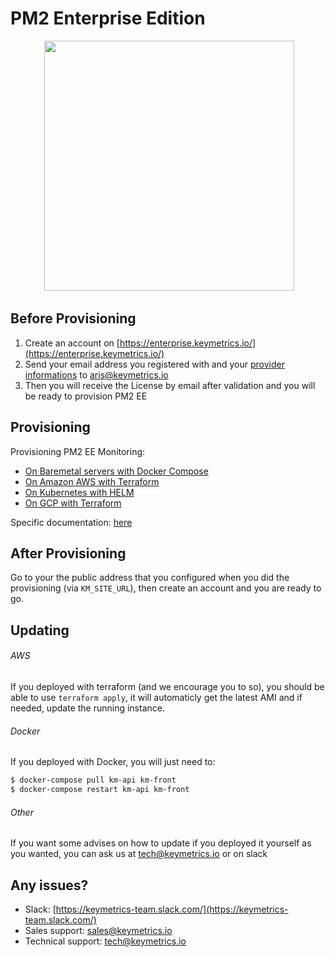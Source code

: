 # PM2 Enterprise Edition

<center>
  <img width="400" src="https://i.imgur.com/rSr48fK.png"/>
  </center> 

## Before Provisioning

1. Create an account on [https://enterprise.keymetrics.io/](https://enterprise.keymetrics.io/)
1. Send your email address you registered with and your [provider informations](https://github.com/keymetrics/on-premise/blob/master/docs/PROVIDERS.md) to aris@keymetrics.io
1. Then you will receive the License by email after validation and you will be ready to provision PM2 EE

## Provisioning

Provisioning PM2 EE Monitoring:
- [On Baremetal servers with Docker Compose](https://github.com/keymetrics/on-premise/blob/master/docs/BAREMETAL.md)
- [On Amazon AWS with Terraform](https://github.com/keymetrics/on-premise/blob/master/docs/AWS.md)
- [On Kubernetes with HELM](https://github.com/keymetrics/on-premise/blob/master/docs/HELM.md)
- [On GCP with Terraform](https://github.com/keymetrics/on-premise/blob/master/docs/GCP.md)

Specific documentation: [here](https://github.com/keymetrics/on-premise/blob/master/docs/BACKEND.md)

## After Provisioning

Go to your the public address that you configured when you did the provisioning (via `KM_SITE_URL`), then create an account and you are ready to go.

## Updating

###### AWS

If you deployed with terraform (and we encourage you to so), you should be able to use `terraform apply`, it will automaticly get the latest AMI and if needed, update the running instance.

###### Docker

If you deployed with Docker, you will just need to:

```bash
$ docker-compose pull km-api km-front
$ docker-compose restart km-api km-front
```

###### Other

If you want some advises on how to update if you deployed it yourself as you wanted, you can ask us at tech@keymetrics.io or on slack

## Any issues?

- Slack: [https://keymetrics-team.slack.com/](https://keymetrics-team.slack.com/)
- Sales support: sales@keymetrics.io
- Technical support: tech@keymetrics.io
